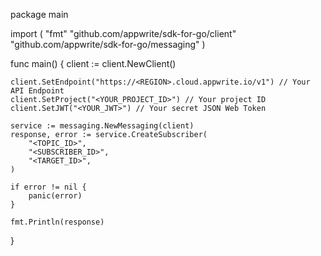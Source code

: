 package main

import (
    "fmt"
    "github.com/appwrite/sdk-for-go/client"
    "github.com/appwrite/sdk-for-go/messaging"
)

func main() {
    client := client.NewClient()

    client.SetEndpoint("https://<REGION>.cloud.appwrite.io/v1") // Your API Endpoint
    client.SetProject("<YOUR_PROJECT_ID>") // Your project ID
    client.SetJWT("<YOUR_JWT>") // Your secret JSON Web Token

    service := messaging.NewMessaging(client)
    response, error := service.CreateSubscriber(
        "<TOPIC_ID>",
        "<SUBSCRIBER_ID>",
        "<TARGET_ID>",
    )

    if error != nil {
        panic(error)
    }

    fmt.Println(response)
}
